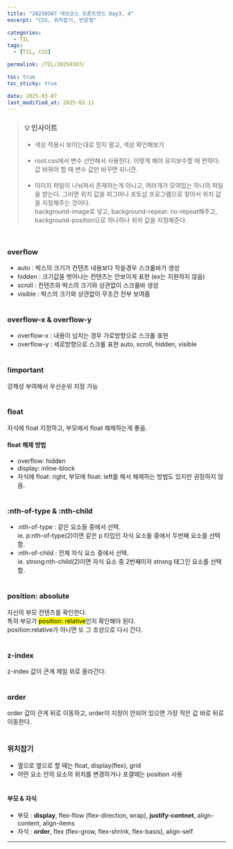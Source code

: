 ```yaml
---
title: "20250307 데브코스 프론트엔드 Day3, 4"
excerpt: "CSS, 위치잡기, 반응형"

categories:
  - TIL
tags:
  - [TIL, CSS]

permalink: /TIL/20250307/

toc: true
toc_sticky: true

date: 2025-03-07
last_modified_at: 2025-03-11
---
```

> ### 💡 인사이트
> - 색상 적용시 보이는대로 믿지 말고, 색상 확인해보기<br><br>
> - root.css에서 변수 선언해서 사용한다. 이렇게 해야 유지보수할 때 편하다. 값 바꿔야 할 때 변수 값만 바꾸면 되니깐.<br><br>
> - 이미지 파일이 나눠져서 존재하는게 아니고, 여러개가 모여있는 하나의 파일을 받는다. 그러면 위치 값을 피그마나 포토샵 프로그램으로 찾아서 위치 값을 지정해주는 것이다. <br> background-image로 넣고, background-repeat: no-repeat해주고, background-position으로 하나하나 위치 값을 지정해준다.

<br>

### overflow
- auto : 박스의 크기가 컨텐츠 내용보다 작을경우 스크롤바가 생성
- hidden : 크기값을 벗어나는 컨텐츠는 안보이게 표현 (ex는 지원하지 않음)
- scroll : 컨텐츠와 박스의 크기와 상관없이 스크롤바 생성
- visible : 박스의 크기와 상관없이 무조건 전부 보여줌
<br><br>

### overflow-x & overflow-y
- overflow-x : 내용이 넘치는 경우 가로방향으로 스크롤 표현
- overflow-y : 세로방향으로 스크롤 표현 auto, scroll, hidden, visible
<br><br>

### !important
강제성 부여해서 우선순위 지정 가능
<br><br>

### float
자식에 float 지정하고, 부모에서 float 해제하는게 좋음.<br>
#### float 해제 방법
- overflow: hidden
- display: inline-block
- 자식에 float: right, 부모에 float: left를 해서 해제하는 방법도 있지만 권장하지 않음.
<br><br>

### :nth-of-type & :nth-child
- :nth-of-type : 같은 요소들 중에서 선택. <br>
  ie. p:nth-of-type(2)이면 같은 p 타입인 자식 요소들 중에서 두번째 요소를 선택함. <br>
- :nth-of-child : 전체 자식 요소 중에서 선택. <br>
  ie. strong:nth-child(2)이면 자식 요소 중 2번째이자 strong 태그인 요소를 선택함.
<br><br>

### position: absolute
자신의 부모 컨텐츠를 확인한다.<br>
특히 부모가 <mark>position: relative</mark>인지 확인해야 된다.<br>
position:relative가 아니면 또 그 조상으로 다시 간다.
<br><br>

### z-index
z-index 값이 큰게 제일 위로 올라간다.
<br><br>

### order
order 값이 큰게 뒤로 이동하고, order이 지정이 안되어 있으면 가장 작은 값 바로 뒤로 이동한다.
<br><br>

### 위치잡기
- 옆으로 옆으로 할 때는 float, display(flex), grid
- 어떤 요소 안의 요소의 위치를 변경하거나 포갤때는 position 사용
<br><br>

#### 부모 & 자식
- 부모 : **display**, flex-flow (flex-direction, wrap), **justify-contnet**, align-content, align-items
- 자식 : **order**, flex (flex-grow, flex-shrink, flex-basis), align-self

<hr>
